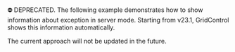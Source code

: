 ⛔ DEPRECATED. The following example demonstrates how to show information about exception in server mode. Starting from v23.1, GridControl shows this information automatically.

The current approach will not be updated in the future.


